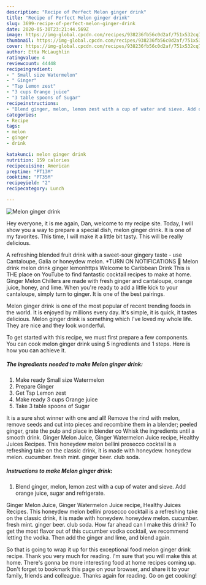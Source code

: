 ```yaml
---
description: "Recipe of Perfect Melon ginger drink"
title: "Recipe of Perfect Melon ginger drink"
slug: 3699-recipe-of-perfect-melon-ginger-drink
date: 2020-05-30T23:21:44.569Z
image: https://img-global.cpcdn.com/recipes/938236fb56c0d2af/751x532cq70/melon-ginger-drink-recipe-main-photo.jpg
thumbnail: https://img-global.cpcdn.com/recipes/938236fb56c0d2af/751x532cq70/melon-ginger-drink-recipe-main-photo.jpg
cover: https://img-global.cpcdn.com/recipes/938236fb56c0d2af/751x532cq70/melon-ginger-drink-recipe-main-photo.jpg
author: Etta McLaughlin
ratingvalue: 4
reviewcount: 44448
recipeingredient:
- " Small size Watermelon"
- " Ginger"
- "Tsp Lemon zest"
- "3 cups Orange juice"
- "3 table spoons of Sugar"
recipeinstructions:
- "Blend ginger, melon, lemon zest with a cup of water and sieve. Add orange juice, sugar and refrigerate."
categories:
- Recipe
tags:
- melon
- ginger
- drink

katakunci: melon ginger drink 
nutrition: 159 calories
recipecuisine: American
preptime: "PT13M"
cooktime: "PT35M"
recipeyield: "2"
recipecategory: Lunch

---
```



![Melon ginger drink](https://img-global.cpcdn.com/recipes/938236fb56c0d2af/751x532cq70/melon-ginger-drink-recipe-main-photo.jpg)

Hey everyone, it is me again, Dan, welcome to my recipe site. Today, I will show you a way to prepare a special dish, melon ginger drink. It is one of my favorites. This time, I will make it a little bit tasty. This will be really delicious.

A refreshing blended fruit drink with a sweet-sour gingery taste - use Cantaloupe, Galia or honeydew melon. *TURN ON NOTIFICATIONS 🔔 Melon drink melon drink ginger lemonhttps Welcome to Caribbean Drink This is THE place on YouTube to find fantastic cocktail recipes to make at home. Ginger Melon Chillers are made with fresh ginger and cantaloupe, orange juice, honey, and lime. When you&#39;re ready to add a little kick to your cantaloupe, simply turn to ginger. It is one of the best pairings.

Melon ginger drink is one of the most popular of recent trending foods in the world. It is enjoyed by millions every day. It's simple, it is quick, it tastes delicious. Melon ginger drink is something which I've loved my whole life. They are nice and they look wonderful.


To get started with this recipe, we must first prepare a few components. You can cook melon ginger drink using 5 ingredients and 1 steps. Here is how you can achieve it.

<!--inarticleads1-->

##### The ingredients needed to make Melon ginger drink:

1. Make ready  Small size Watermelon
1. Prepare  Ginger
1. Get Tsp Lemon zest
1. Make ready 3 cups Orange juice
1. Take 3 table spoons of Sugar


It is a sure shot winner with one and all! Remove the rind with melon, remove seeds and cut into pieces and recombine them in a blender; peeled ginger, grate the pulp and place in blender co Whisk the ingredients until a smooth drink. Ginger Melon Juice, Ginger Watermelon Juice recipe, Healthy Juices Recipes. This honeydew melon bellini prosecco cocktail is a refreshing take on the classic drink, it is made with honeydew. honeydew melon. cucumber. fresh mint. ginger beer. club soda. 

<!--inarticleads2-->

##### Instructions to make Melon ginger drink:

1. Blend ginger, melon, lemon zest with a cup of water and sieve. Add orange juice, sugar and refrigerate.


Ginger Melon Juice, Ginger Watermelon Juice recipe, Healthy Juices Recipes. This honeydew melon bellini prosecco cocktail is a refreshing take on the classic drink, it is made with honeydew. honeydew melon. cucumber. fresh mint. ginger beer. club soda. How far ahead can I make this drink? To get the most flavor out of this cucumber vodka cocktail, we recommend letting the vodka. Then add the ginger and lime, and blend again. 

So that is going to wrap it up for this exceptional food melon ginger drink recipe. Thank you very much for reading. I'm sure that you will make this at home. There's gonna be more interesting food at home recipes coming up. Don't forget to bookmark this page on your browser, and share it to your family, friends and colleague. Thanks again for reading. Go on get cooking!
